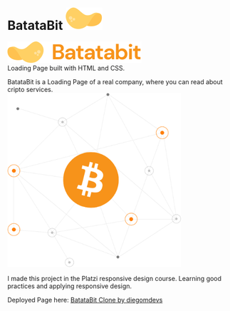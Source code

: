 # BatataBit ![BatataBit Logo](./assets/icons/batata.svg)

![BatataBit Image](./assets/img/logo.svg)
<br>
Loading Page built with HTML and CSS.

BatataBit is a Loading Page of a real company, where you can read about cripto services.
<br>
![BatataBit Cryptro](./assets/img/Bitcoin.svg)

I made this project in the Platzi responsive design course. Learning good practices and applying responsive design.

Deployed Page here: [BatataBit Clone by diegomdevs](https://diegomdevs.github.io/responsiveDesign-mobileFirst/public/index.html)